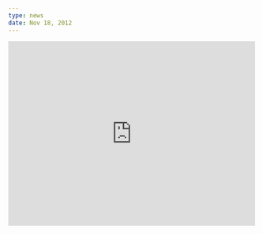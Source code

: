 ```yaml
---
type: news
date: Nov 18, 2012
---
```


<iframe src="http://player.vimeo.com/video/53727798?badge=0" width="500" height="375" frameborder="0" webkitAllowFullScreen mozallowfullscreen allowFullScreen></iframe>

